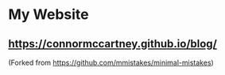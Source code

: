 # My Website

## <https://connormccartney.github.io/blog/>

(Forked from https://github.com/mmistakes/minimal-mistakes)
